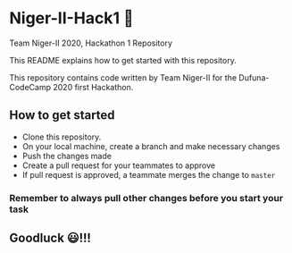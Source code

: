 # Niger-II-Hack1 🚩
Team Niger-II 2020, Hackathon 1 Repository

This README explains how to get started with this repository.

This repository contains code written by Team Niger-II for the Dufuna-CodeCamp 2020 first Hackathon.

## How to get started

- Clone this repository.
- On your local machine, create a branch and make necessary changes
- Push the changes made
- Create a pull request for your teammates to approve
- If pull request is approved, a teammate merges the change to `master`


### Remember to always pull other changes before you start your task

## Goodluck 😃!!!
